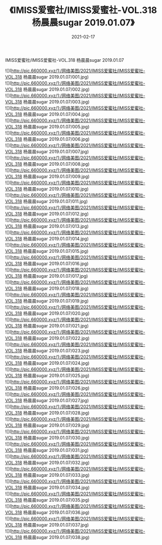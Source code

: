 ﻿---
layout: post
title:  《IMISS爱蜜社/IMISS爱蜜社-VOL.318 杨晨晨sugar 2019.01.07》
date:   2021-02-17
img: http://pic.660000.xyz/1:/网络美图/2021/IMISS爱蜜社/IMISS爱蜜社-VOL.318 杨晨晨sugar 2019.01.07/000.jpg
categories: [美女, 清纯, 唯美]
---

IMISS爱蜜社/IMISS爱蜜社-VOL.318 杨晨晨sugar 2019.01.07

 ![](http://pic.660000.xyz/1:/网络美图/2021/IMISS爱蜜社/IMISS爱蜜社-VOL.318 杨晨晨sugar 2019.01.07/001.jpg) <br>![](http://pic.660000.xyz/1:/网络美图/2021/IMISS爱蜜社/IMISS爱蜜社-VOL.318 杨晨晨sugar 2019.01.07/002.jpg) <br>![](http://pic.660000.xyz/1:/网络美图/2021/IMISS爱蜜社/IMISS爱蜜社-VOL.318 杨晨晨sugar 2019.01.07/003.jpg) <br>![](http://pic.660000.xyz/1:/网络美图/2021/IMISS爱蜜社/IMISS爱蜜社-VOL.318 杨晨晨sugar 2019.01.07/004.jpg) <br>![](http://pic.660000.xyz/1:/网络美图/2021/IMISS爱蜜社/IMISS爱蜜社-VOL.318 杨晨晨sugar 2019.01.07/005.jpg) <br>![](http://pic.660000.xyz/1:/网络美图/2021/IMISS爱蜜社/IMISS爱蜜社-VOL.318 杨晨晨sugar 2019.01.07/006.jpg) <br>![](http://pic.660000.xyz/1:/网络美图/2021/IMISS爱蜜社/IMISS爱蜜社-VOL.318 杨晨晨sugar 2019.01.07/007.jpg) <br>![](http://pic.660000.xyz/1:/网络美图/2021/IMISS爱蜜社/IMISS爱蜜社-VOL.318 杨晨晨sugar 2019.01.07/008.jpg) <br>![](http://pic.660000.xyz/1:/网络美图/2021/IMISS爱蜜社/IMISS爱蜜社-VOL.318 杨晨晨sugar 2019.01.07/009.jpg) <br>![](http://pic.660000.xyz/1:/网络美图/2021/IMISS爱蜜社/IMISS爱蜜社-VOL.318 杨晨晨sugar 2019.01.07/010.jpg) <br>![](http://pic.660000.xyz/1:/网络美图/2021/IMISS爱蜜社/IMISS爱蜜社-VOL.318 杨晨晨sugar 2019.01.07/011.jpg) <br>![](http://pic.660000.xyz/1:/网络美图/2021/IMISS爱蜜社/IMISS爱蜜社-VOL.318 杨晨晨sugar 2019.01.07/012.jpg) <br>![](http://pic.660000.xyz/1:/网络美图/2021/IMISS爱蜜社/IMISS爱蜜社-VOL.318 杨晨晨sugar 2019.01.07/013.jpg) <br>![](http://pic.660000.xyz/1:/网络美图/2021/IMISS爱蜜社/IMISS爱蜜社-VOL.318 杨晨晨sugar 2019.01.07/014.jpg) <br>![](http://pic.660000.xyz/1:/网络美图/2021/IMISS爱蜜社/IMISS爱蜜社-VOL.318 杨晨晨sugar 2019.01.07/015.jpg) <br>![](http://pic.660000.xyz/1:/网络美图/2021/IMISS爱蜜社/IMISS爱蜜社-VOL.318 杨晨晨sugar 2019.01.07/016.jpg) <br>![](http://pic.660000.xyz/1:/网络美图/2021/IMISS爱蜜社/IMISS爱蜜社-VOL.318 杨晨晨sugar 2019.01.07/017.jpg) <br>![](http://pic.660000.xyz/1:/网络美图/2021/IMISS爱蜜社/IMISS爱蜜社-VOL.318 杨晨晨sugar 2019.01.07/018.jpg) <br>![](http://pic.660000.xyz/1:/网络美图/2021/IMISS爱蜜社/IMISS爱蜜社-VOL.318 杨晨晨sugar 2019.01.07/019.jpg) <br>![](http://pic.660000.xyz/1:/网络美图/2021/IMISS爱蜜社/IMISS爱蜜社-VOL.318 杨晨晨sugar 2019.01.07/020.jpg) <br>![](http://pic.660000.xyz/1:/网络美图/2021/IMISS爱蜜社/IMISS爱蜜社-VOL.318 杨晨晨sugar 2019.01.07/021.jpg) <br>![](http://pic.660000.xyz/1:/网络美图/2021/IMISS爱蜜社/IMISS爱蜜社-VOL.318 杨晨晨sugar 2019.01.07/022.jpg) <br>![](http://pic.660000.xyz/1:/网络美图/2021/IMISS爱蜜社/IMISS爱蜜社-VOL.318 杨晨晨sugar 2019.01.07/023.jpg) <br>![](http://pic.660000.xyz/1:/网络美图/2021/IMISS爱蜜社/IMISS爱蜜社-VOL.318 杨晨晨sugar 2019.01.07/024.jpg) <br>![](http://pic.660000.xyz/1:/网络美图/2021/IMISS爱蜜社/IMISS爱蜜社-VOL.318 杨晨晨sugar 2019.01.07/025.jpg) <br>![](http://pic.660000.xyz/1:/网络美图/2021/IMISS爱蜜社/IMISS爱蜜社-VOL.318 杨晨晨sugar 2019.01.07/026.jpg) <br>![](http://pic.660000.xyz/1:/网络美图/2021/IMISS爱蜜社/IMISS爱蜜社-VOL.318 杨晨晨sugar 2019.01.07/027.jpg) <br>![](http://pic.660000.xyz/1:/网络美图/2021/IMISS爱蜜社/IMISS爱蜜社-VOL.318 杨晨晨sugar 2019.01.07/028.jpg) <br>![](http://pic.660000.xyz/1:/网络美图/2021/IMISS爱蜜社/IMISS爱蜜社-VOL.318 杨晨晨sugar 2019.01.07/029.jpg) <br>![](http://pic.660000.xyz/1:/网络美图/2021/IMISS爱蜜社/IMISS爱蜜社-VOL.318 杨晨晨sugar 2019.01.07/030.jpg) <br>![](http://pic.660000.xyz/1:/网络美图/2021/IMISS爱蜜社/IMISS爱蜜社-VOL.318 杨晨晨sugar 2019.01.07/031.jpg) <br>![](http://pic.660000.xyz/1:/网络美图/2021/IMISS爱蜜社/IMISS爱蜜社-VOL.318 杨晨晨sugar 2019.01.07/032.jpg) <br>![](http://pic.660000.xyz/1:/网络美图/2021/IMISS爱蜜社/IMISS爱蜜社-VOL.318 杨晨晨sugar 2019.01.07/033.jpg) <br>![](http://pic.660000.xyz/1:/网络美图/2021/IMISS爱蜜社/IMISS爱蜜社-VOL.318 杨晨晨sugar 2019.01.07/034.jpg) <br>![](http://pic.660000.xyz/1:/网络美图/2021/IMISS爱蜜社/IMISS爱蜜社-VOL.318 杨晨晨sugar 2019.01.07/035.jpg) <br>![](http://pic.660000.xyz/1:/网络美图/2021/IMISS爱蜜社/IMISS爱蜜社-VOL.318 杨晨晨sugar 2019.01.07/036.jpg) <br>![](http://pic.660000.xyz/1:/网络美图/2021/IMISS爱蜜社/IMISS爱蜜社-VOL.318 杨晨晨sugar 2019.01.07/037.jpg) <br>![](http://pic.660000.xyz/1:/网络美图/2021/IMISS爱蜜社/IMISS爱蜜社-VOL.318 杨晨晨sugar 2019.01.07/038.jpg) <br>